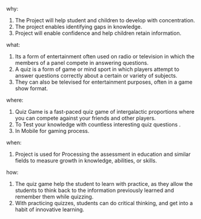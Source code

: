 why:

1.  The Project will help student and children to develop with concentration.
2.  The project enables identifying  gaps in knowledge.
3.  Project will enable confidence and help children retain information.

what:

1.  Its a form of entertainment often used on radio or television in which the members of a panel compete in answering questions.
2.  A quiz is a form of game or mind sport in which players attempt to answer questions correctly about a certain or variety of subjects. 
3.  They can also be televised for entertainment purposes, often in a game show format.

where:

1. Quiz Game is a fast-paced quiz game of intergalactic proportions where you can compete against your friends and other players.
2. To Test your knowledge with countless interesting quiz questions .
3. In Mobile for gaming process.

when:

1. Project is used for Processing the  assessment in education and similar fields to measure growth in knowledge, abilities, or skills.

how:

1. The quiz game help the student to learn with practice, as they allow the students to think back to the information previously learned and remember them while quizzing. 
2.  With practicing quizzes, students can do critical thinking, and get into a habit of innovative learning.
